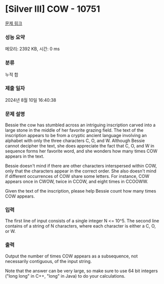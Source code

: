# [Silver III] COW - 10751 

[문제 링크](https://www.acmicpc.net/problem/10751) 

### 성능 요약

메모리: 2392 KB, 시간: 0 ms

### 분류

누적 합

### 제출 일자

2024년 8월 10일 16:40:38

### 문제 설명

<p>Bessie the cow has stumbled across an intriguing inscription carved into a large stone in the middle of her favorite grazing field. The text of the inscription appears to be from a cryptic ancient language involving an alphabet with only the three characters C, O, and W. Although Bessie cannot decipher the text, she does appreciate the fact that C, O, and W in sequence forms her favorite word, and she wonders how many times COW appears in the text.</p>

<p>Bessie doesn't mind if there are other characters interspersed within COW, only that the characters appear in the correct order. She also doesn't mind if different occurrences of COW share some letters. For instance, COW appears once in CWOW, twice in CCOW, and eight times in CCOOWW.</p>

<p>Given the text of the inscription, please help Bessie count how many times COW appears.</p>

### 입력 

 <p>The first line of input consists of a single integer N <= 10^5. The second line contains of a string of N characters, where each character is either a C, O, or W.</p>

### 출력 

 <p>Output the number of times COW appears as a subsequence, not necessarily contiguous, of the input string.</p>

<p>Note that the answer can be very large, so make sure to use 64 bit integers ("long long" in C++, "long" in Java) to do your calculations.</p>

